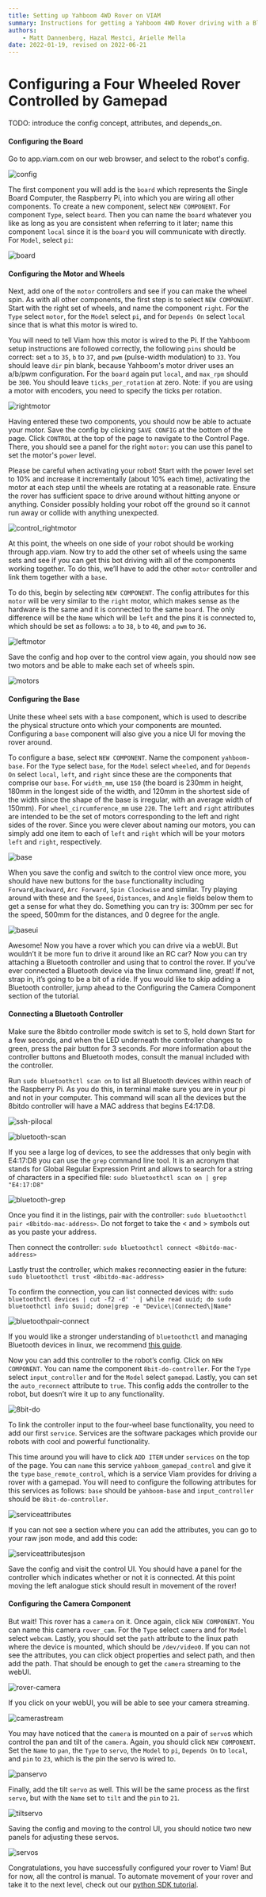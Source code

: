 ```yaml
---
title: Setting up Yahboom 4WD Rover on VIAM
summary: Instructions for getting a Yahboom 4WD Rover driving with a Bluetooth Gamepad with viam.
authors:
    - Matt Dannenberg, Hazal Mestci, Arielle Mella
date: 2022-01-19, revised on 2022-06-21
---
```

# Configuring a Four Wheeled Rover Controlled by Gamepad
TODO: introduce the config concept, attributes, and depends_on.

#### Configuring the Board 

Go to app.viam.com on our web browser, and select to the robot's config.

![config](img/config.png)

The first component you will add is the `board` which represents the Single Board Computer, the Raspberry Pi,  into which you are wiring all other components. To create a new component, select `NEW COMPONENT`. For component `Type`, select `board`. Then you can name the `board` whatever you like as long as you are consistent when referring to it later; name this component `local` since it is the `board` you will communicate with directly. For `Model`, select `pi`:

![board](img/board.png)

#### Configuring the Motor and Wheels 

Next, add one of the `motor` controllers and see if you can make the wheel spin. As with all other components, the first step is to select `NEW COMPONENT`. Start with the right set of wheels, and name the component `right`. For the `Type` select `motor`, for the `Model` select `pi`, and for `Depends On` select `local` since that is what this motor is wired to.

You will need to tell Viam how this motor is wired to the Pi. If the Yahboom setup instructions are followed correctly, the following `pins` should be correct: set `a` to `35`, `b` to `37`, and `pwm` (pulse-width modulation) to `33`. You should leave `dir` pin blank, because Yahboom's motor driver uses an a/b/pwm configuration. For the `board` again put `local`, and `max_rpm` should be `300`. You should leave `ticks_per_rotation` at zero. Note: if you are using a motor with encoders, you need to specify the ticks per rotation.

![rightmotor](img/rightmotor.png)

Having entered these two components, you should now be able to actuate your motor. Save the config by clicking `SAVE CONFIG` at the bottom of the page. Click `CONTROL` at the top of the page to navigate to the Control Page. There, you should see a panel for the right `motor`: you can use this panel to set the motor's `power` level. 

Please be careful when activating your robot! Start with the power level set to 10% and increase it incrementally (about 10% each time), activating the motor at each step until the wheels are rotating at a reasonable rate. Ensure the rover has sufficient space to drive around without hitting anyone or anything. Consider possibly holding your robot off the ground so it cannot run away or collide with anything unexpected.

![control_rightmotor](img/control-rightmotor.png)

At this point, the wheels on one side of your robot should be working through app.viam. Now try to add the other set of wheels using the same sets and see if you can get this bot driving with all of the components working together. To do this, we’ll have to add the other `motor` controller and link them together with a `base`.

To do this, begin by selecting `NEW COMPONENT`. The config attributes for this `motor` will be very similar to the `right` motor, which makes sense as the hardware is the same and it is connected to the same `board`. The only difference will be the `Name` which will be `left` and the pins it is connected to, which should be set as follows: `a` to `38`, `b` to `40`, and `pwm` to `36`.

![leftmotor](img/leftmotor.png)

Save the config and hop over to the control view again, you should now see two motors and be able to make each set of wheels spin.

![motors](img/motors.png)

#### Configuring the Base 

Unite these wheel sets with a `base` component, which is used to describe the physical structure onto which your components are mounted. Configuring a `base` component will also give you a nice UI for moving the rover around.

To configure a base, select `NEW COMPONENT`. Name the component `yahboom-base`. For the `Type` select `base`, for the `Model` select `wheeled`, and for `Depends On` select `local`, `left`, and `right` since these are the components that comprise our `base`. For `width_mm`, use `150` (the board is 230mm in height, 180mm in the longest side of the width, and 120mm in the shortest side of the width since the shape of the base is irregular,  with an average width of 150mm). For `wheel_circumference_mm` use `220`. The `left` and `right` attributes are intended to be the set of motors corresponding to the left and right sides of the rover. Since you were clever about naming our motors, you can simply add one item to each of `left` and `right` which will be your motors `left` and `right`, respectively.

![base](img/base.png)

When you save the config and switch to the control view once more, you should have new buttons for the `base` functionality including `Forward`,`Backward`, `Arc Forward`, `Spin Clockwise` and similar. Try playing around with these and the `Speed`, `Distances`, and `Angle` fields below them to get a sense for what they do. Something you can try is: 300mm per sec for the speed, 500mm for the distances, and 0 degree for the angle. 

![baseui](img/baseui.png)

Awesome! Now you have a rover which you can drive via a webUI. But wouldn’t it be more fun to drive it around like an RC car? Now you can try attaching a Bluetooth controller and using that to control the rover. If you’ve ever connected a Bluetooth device via the linux command line, great! If not, strap in, it’s going to be a bit of a ride. If you would like to skip adding a Bluetooth controller, jump ahead to the Configuring the Camera Component section of the tutorial. 

#### Connecting a Bluetooth Controller

Make sure the 8bitdo controller mode switch is set to S, hold down Start for a few seconds, and when the LED underneath the controller changes to green, press the pair button for 3 seconds. For more information about the controller buttons and Bluetooth modes, consult the manual included with the controller.

Run `sudo bluetoothctl scan on` to list all Bluetooth devices within reach of the Raspberry Pi. As you do this, in terminal make sure you are in your pi and not in your computer. This command will scan all the devices but the 8bitdo controller will have a MAC address that begins E4:17:D8. 

![ssh-pilocal](img/ssh-pilocal.png)

![bluetooth-scan](img/bluetooth-scan.png)

If you see a large log of devices, to see the addresses that only begin with E4:17:D8 you can use the `grep` command line tool. It is an acronym that stands for Global Regular Expression Print and allows to search for a string of characters in a specified file: `sudo bluetoothctl scan on | grep "E4:17:D8"`

![bluetooth-grep](img/bluetooth-grep.png)


Once you find it in the listings, pair with the controller: `sudo bluetoothctl pair <8bitdo-mac-address>`. Do not forget to take the < and > symbols out as you paste your address. 

Then connect the controller: `sudo bluetoothctl connect <8bitdo-mac-address>`

Lastly trust the controller, which makes reconnecting easier in the future: `sudo bluetoothctl trust <8bitdo-mac-address>`

To confirm the connection, you can list connected devices with: `sudo bluetoothctl devices | cut -f2 -d' ' | while read uuid; do sudo bluetoothctl info $uuid; done|grep -e "Device\|Connected\|Name"`

![bluetoothpair-connect](img/bluetoothpair-connect.png)

If you would like a stronger understanding of `bluetoothctl` and managing Bluetooth devices in linux, we recommend [this guide](https://www.makeuseof.com/manage-bluetooth-linux-with-bluetoothctl/).

Now you can add this controller to the robot’s config. Click on `NEW COMPONENT`. You can name the component `8bit-do-controller`. For the `Type` select `input_controller` and for the `Model` select `gamepad`. Lastly, you can set the `auto_reconnect` attribute to `true`. This config adds the controller to the robot, but doesn’t wire it up to any functionality.

![8bit-do](img/8bit-do.png)

To link the controller input to the four-wheel base functionality, you need to add our first `service`. Services are the software packages which provide our robots with cool and powerful functionality.

This time around you will have to click `ADD ITEM` under `services` on the top of the page. You can `name` this service `yahboom_gamepad_control` and give it the `type` `base_remote_control`, which is a service Viam provides for driving a rover with a gamepad. You will need to configure the following attributes for this services as follows: `base` should be `yahboom-base` and `input_controller` should be `8bit-do-controller`.

![serviceattributes](img/serviceattributes.png)

If you can not see a section where you can add the attributes, you can go to your raw json mode, and add this code: 

![serviceattributesjson](img/serviceattributesjson.png)

Save the config and visit the control UI. You should have a panel for the controller which indicates whether or not it is connected. At this point moving the left analogue stick should result in movement of the rover!

#### Configuring the Camera Component 

But wait! This rover has a `camera` on it. Once again, click `NEW COMPONENT`.
You can name this camera `rover_cam`. For the `Type` select `camera` and for `Model` select `webcam`. Lastly, you should set the `path` attribute to the linux path where the device is mounted, which should be `/dev/video0`. If you can not see the attributes, you can click object properties and select path, and then add the path. That should be enough to get the `camera` streaming to the webUI.

![rover-camera](img/rover-camera.png)

If you click on your webUI, you will be able to see your camera streaming. 

![camerastream](img/camerastream.png)

You may have noticed that the `camera` is mounted on a pair of `servo`s which control the pan and tilt of the `camera`. Again, you should click `NEW COMPONENT`. Set the `Name` to `pan`, the `Type` to `servo`, the `Model` to `pi`, `Depends On` to `local`, and `pin` to `23`, which is the pin the servo is wired to.

![panservo](img/panservo.png)

Finally, add the tilt `servo` as well. This will be the same process as the first `servo`, but with the `Name` set to `tilt` and the `pin` to `21`.

![tiltservo](img/tiltservo.png)

Saving the config and moving to the control UI, you should notice two new panels for adjusting these servos.

![servos](img/servos.png)

Congratulations, you have successfully configured your rover to Viam! But for now, all the control is manual. To automate movement of your rover and take it to the next level, check out our [python SDK tutorial](python-sdk-yahboom.md).
